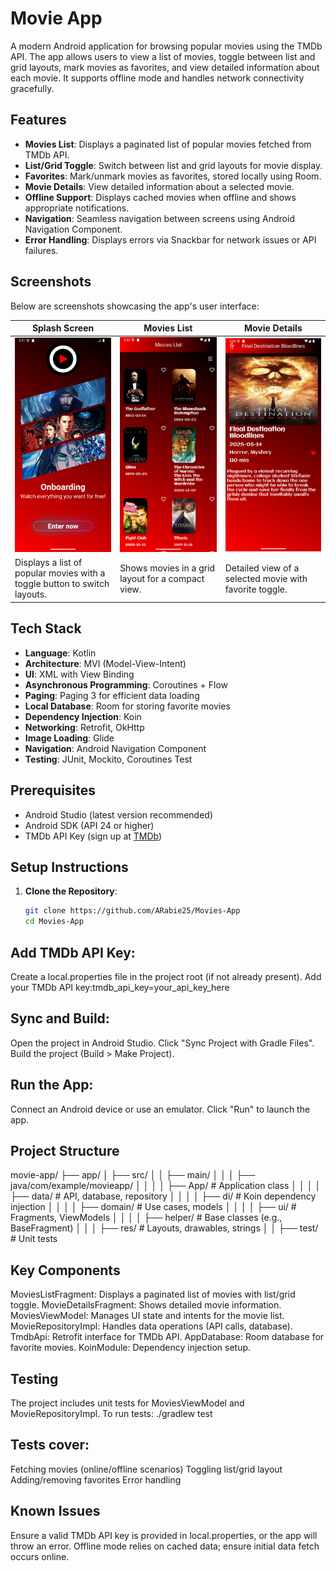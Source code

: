 # Movie App

A modern Android application for browsing popular movies using the TMDb API.
The app allows users to view a list of movies, toggle between list and grid layouts, 
mark movies as favorites, and view detailed information about each movie. 
It supports offline mode and handles network connectivity gracefully.

## Features

- **Movies List**: Displays a paginated list of popular movies fetched from TMDb API.
- **List/Grid Toggle**: Switch between list and grid layouts for movie display.
- **Favorites**: Mark/unmark movies as favorites, stored locally using Room.
- **Movie Details**: View detailed information about a selected movie.
- **Offline Support**: Displays cached movies when offline and shows appropriate notifications.
- **Navigation**: Seamless navigation between screens using Android Navigation Component.
- **Error Handling**: Displays errors via Snackbar for network issues or API failures.

## Screenshots

Below are screenshots showcasing the app's user interface:

| **Splash Screen**  | **Movies List** | **Movie Details** |
|--------------------|----------------------------|-------------------|
| ![Splash](screenshot/splash_screen.png)| ![Movies](screenshot/movies_list.png) | ![Movie Details](screenshot/movie_details.png) |
| Displays a list of popular movies with a toggle button to switch layouts. | Shows movies in a grid layout for a compact view. | Detailed view of a selected movie with favorite toggle. |

## Tech Stack

- **Language**: Kotlin
- **Architecture**: MVI (Model-View-Intent)
- **UI**: XML with View Binding
- **Asynchronous Programming**: Coroutines + Flow
- **Paging**: Paging 3 for efficient data loading
- **Local Database**: Room for storing favorite movies
- **Dependency Injection**: Koin
- **Networking**: Retrofit, OkHttp
- **Image Loading**: Glide
- **Navigation**: Android Navigation Component
- **Testing**: JUnit, Mockito, Coroutines Test

## Prerequisites

- Android Studio (latest version recommended)
- Android SDK (API 24 or higher)
- TMDb API Key (sign up at [TMDb](https://www.themoviedb.org/))

## Setup Instructions

1. **Clone the Repository**:
   ```bash
   git clone https://github.com/ARabie25/Movies-App
   cd Movies-App


## Add TMDb API Key:

Create a local.properties file in the project root (if not already present).
Add your TMDb API key:tmdb_api_key=your_api_key_here




## Sync and Build:

Open the project in Android Studio.
Click "Sync Project with Gradle Files".
Build the project (Build > Make Project).


## Run the App:

Connect an Android device or use an emulator.
Click "Run" to launch the app.



## Project Structure
movie-app/
├── app/
│   ├── src/
│   │   ├── main/
│   │   │   ├── java/com/example/movieapp/
│   │   │   │   ├── App/               # Application class
│   │   │   │   ├── data/              # API, database, repository
│   │   │   │   ├── di/                # Koin dependency injection
│   │   │   │   ├── domain/            # Use cases, models
│   │   │   │   ├── ui/                # Fragments, ViewModels
│   │   │   │   ├── helper/            # Base classes (e.g., BaseFragment)
│   │   │   ├── res/                   # Layouts, drawables, strings
│   │   ├── test/                      # Unit tests

## Key Components

MoviesListFragment: Displays a paginated list of movies with list/grid toggle.
MovieDetailsFragment: Shows detailed movie information.
MoviesViewModel: Manages UI state and intents for the movie list.
MovieRepositoryImpl: Handles data operations (API calls, database).
TmdbApi: Retrofit interface for TMDb API.
AppDatabase: Room database for favorite movies.
KoinModule: Dependency injection setup.

## Testing
The project includes unit tests for MoviesViewModel and MovieRepositoryImpl. To run tests:
./gradlew test

## Tests cover:

Fetching movies (online/offline scenarios)
Toggling list/grid layout
Adding/removing favorites
Error handling

## Known Issues

Ensure a valid TMDb API key is provided in local.properties, or the app will throw an error.
Offline mode relies on cached data; ensure initial data fetch occurs online.
